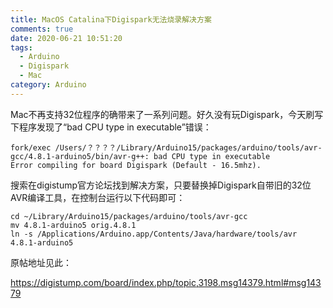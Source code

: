 ```yaml
---
title: MacOS Catalina下Digispark无法烧录解决方案
comments: true
date: 2020-06-21 10:51:20
tags:
  - Arduino
  - Digispark
  - Mac
category: Arduino
---
```


Mac不再支持32位程序的确带来了一系列问题。好久没有玩Digispark，今天刷写下程序发现了“bad CPU type in executable”错误：

```shell
fork/exec /Users/？？？？/Library/Arduino15/packages/arduino/tools/avr-gcc/4.8.1-arduino5/bin/avr-g++: bad CPU type in executable
Error compiling for board Digispark (Default - 16.5mhz).
```

搜索在digistump官方论坛找到解决方案，只要替换掉Digispark自带旧的32位AVR编译工具，在控制台运行以下代码即可：

```shell
cd ~/Library/Arduino15/packages/arduino/tools/avr-gcc
mv 4.8.1-arduino5 orig.4.8.1
ln -s /Applications/Arduino.app/Contents/Java/hardware/tools/avr 4.8.1-arduino5
```

原帖地址见此：

<a href="https://digistump.com/board/index.php/topic,3198.msg14379.html#msg14379" target="_blank">https://digistump.com/board/index.php/topic,3198.msg14379.html#msg14379</a>
